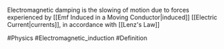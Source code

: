 Electromagnetic damping is the slowing of motion due to forces experienced by [[Emf Induced in a Moving Conductor|induced]] [[Electric Current|currents]], in accordance with [[Lenz's Law]]

#Physics #Electromagnetic_induction #Definition